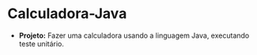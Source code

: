 # Calculadora-Java

- __Projeto:__ Fazer uma calculadora usando a linguagem Java, executando teste unitário.
